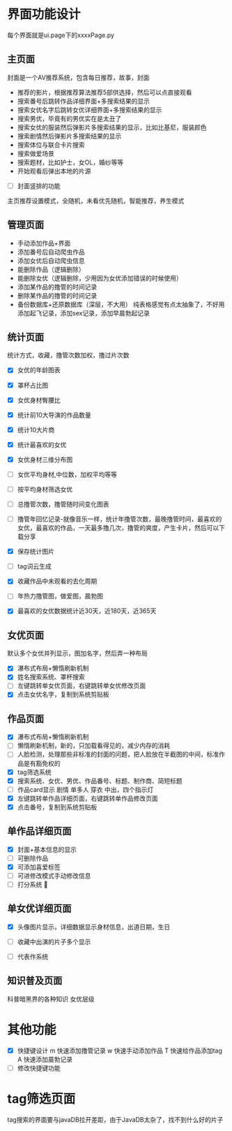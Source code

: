 # 界面功能设计


每个界面就是ui.page下的xxxxPage.py

## 主页面
封面是一个AV推荐系统，包含每日推荐，故事，封面
- 推荐的影片，根据推荐算法推荐5部供选择，然后可以点直接观看
- 搜索番号后跳转作品详细界面+多搜索结果的显示
- 搜索女优名字后跳转女优详细界面+多搜索结果的显示
- 搜索男优，毕竟有的男优实在是太丑了
- 搜索女优的服装然后弹影片多搜索结果的显示，比如比基尼，服装颜色
- 搜索剧情然后弹影片多搜索结果的显示
- 搜索体位与联合卡片搜索
- 搜索做爱场景
- 搜索题材，比如护士，女OL，婚纱等等
- 开始观看后弹出本地的片源
- [ ] 封面竖排的功能

主页推荐设置模式，全随机，未看优先随机，智能推荐，养生模式
## 管理页面
- 手动添加作品+界面
- 添加番号后自动爬虫作品
- 添加女优后自动爬虫信息
- 能删除作品（逻辑删除）
- 能删除女优（逻辑删除，少用因为女优添加错误的时候使用）
- 添加某作品的撸管的时间记录
- 删除某作品的撸管的时间记录
- 备份数据库+还原数据库（深层，不大用）
纯表格感觉有点太抽象了，不好用
添加起飞记录，添加sex记录，添加早晨勃起记录

## 统计页面
统计方式，收藏，撸管次数加权，撸过片次数
- [x] 女优的年龄图表
- [x] 罩杯占比图
- [x] 女优身材臀腰比
- [x] 统计前10大导演的作品数量

- [x] 统计10大片商
- [x] 统计最喜欢的女优
- [x] 女优身材三维分布图
- [ ] 女优平均身材,中位数，加权平均等等
- [ ] 按平均身材筛选女优
- [ ] 总撸管次数，撸管随时间变化图表
- [ ] 撸管年回忆记录-就像音乐一样，统计年撸管次数，最晚撸管时间，最喜欢的女优，最喜欢的作品，一天最多撸几次，撸管的爽度，产生卡片，然后可以下载分享
- [x] 保存统计图片
- [ ] tag词云生成

- [x] 收藏作品中未观看的去化周期
- [ ] 年热力撸管图，做爱图，晨勃图
- [x] 最喜欢的女优数据统计近30天，近180天，近365天


## 女优页面

默认多个女优并列显示，图加名字，然后弄一种布局
- [x] 瀑布式布局+懒惰刷新机制
- [x] 姓名搜索系统、罩杯搜索
- [ ] 左键跳转单女优页面，右键跳转单女优修改页面
- [x] 点击女优名字，复制到系统剪贴板

## 作品页面

- [x] 瀑布式布局+懒惰刷新机制
- [ ] 懒惰刷新机制，新的，只加载看得见的，减少内存的消耗
- [ ] 人脸检测，处理那些非标准的封面的问题，把人脸放在半截图的中间，标准作品是有豁免权的
- [x] tag筛选系统
- [x] 搜索系统、女优、男优、作品番号、标题、制作商、简短标题
- [ ] 作品card显示 剧情 单多人 穿衣 中出，四个指示灯
- [x] 左键跳转单作品详细页面，右键跳转单作品修改页面
- [x] 点击番号，复制到系统剪贴板

## 单作品详细页面

- [x] 封面+基本信息的显示
- [ ] 可删除作品
- [x] 可添加喜爱标签
- [ ] 可进修改模式手动修改信息
- [ ] 打分系统 🌱

## 单女优详细页面

- [x] 头像图片显示，详细数据显示身材信息，出道日期，生日
- [ ] 收藏中出演的片子多个显示
- [ ] 代表作系统


## 知识普及页面
科普暗黑界的各种知识
女优层级

# 其他功能
- [x] 快捷键设计
m 快速添加撸管记录
w 快速手动添加作品
T 快速给作品添加tag
A 快速添加晨勃记录
- [ ] 修改快捷键功能

# tag筛选页面
tag搜索的界面要与javaDB拉开差距，由于JavaDB太杂了，找不到什么好的片子

